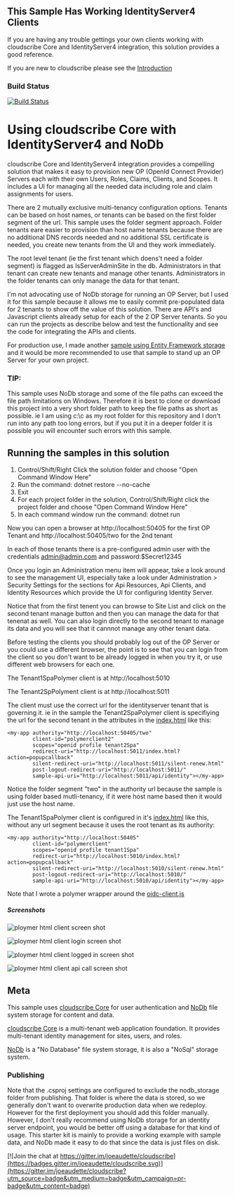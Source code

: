 ## This Sample Has Working IdentityServer4 Clients

If you are having any trouble gettings your own clients working with cloudscribe Core and IdentityServer4 integration, this solution provides a good reference.

If you are new to cloudscribe please see the [Introduction](https://www.cloudscribe.com/docs/introduction)

### Build Status

[![Build Status](https://travis-ci.org/cloudscribe/sample-idserver.svg?branch=master)](https://travis-ci.org/cloudscribe/sample-idserver) 


# Using cloudscribe Core with IdentityServer4 and NoDb 

cloudscribe Core and IdentityServer4 integration provides a compelling solution that makes it easy to provision new OP (OpenId Connect Provider) Servers each with their own Users, Roles, Claims, Clients, and Scopes. It includes a UI for managing all the needed data including role and claim assignments for users.

There are 2 mutually exclusive multi-tenancy configuration options. Tenants can be based on host names, or tenants can be based on the first folder segment of the url. This sample uses the folder segment approach. Folder tenants eare easier to provision than host name tenants because there are no additional DNS records needed and no additional SSL certificate is needed, you create new tenants from the UI and they work immediately.

The root level tenant (ie the first tenant which doens't need a folder segment) is flagged as IsServerAdminSite in the db. Administrators in that tenant can create new tenants and manage other tenants. Administrators in the folder tenants can only manage the data for that tenant.

I'm not advocating use of NoDb storage for running an OP Server, but I used it for this sample because it allows me to easily commit pre-populated data for 2 tenants to show off the value of this solution. There are API's and Javascript clients already setup for each of the 2 OP Server tenants. So you can run the projects as describe below and test the functionality and see the code for integrating the APIs and clients.

For production use, I made another [sample using Entity Framework storage](https://github.com/joeaudette/cloudscribe.StarterKits/tree/master/cloudscribe-idserver-ef) and it would be more recommended to use that sample to stand up an OP Server for your own project.

### TIP:

This sample uses NoDb storage and some of the file paths can exceed the file path limitations on Windows. Therefore it is best to clone or download this project into a very short folder path to keep the file paths as short as possible. ie I am using c:\c as my root folder for this repository and I don't run into any path too long errors, but if you put it in a deeper folder it is possible you will encounter such errors with this sample.

## Running the samples in this solution

1. Control/Shift/Right Click the solution folder and choose "Open Command Window Here"
2. Run the command: dotnet restore --no-cache
3. Exit
4. For each project folder in the solution, Control/Shift/Right click the project folder and choose "Open Command Window Here"
5. In each command window run the command: dotnet run

Now you can open a browser at http://localhost:50405 for the first OP Tenant and http://localhost:50405/two for the 2nd tenant

In each of those tenants there is a pre-configured admin user with the credentials admin@admin.com and password:$Secret12345

Once you login an Administration menu item will appear, take a look around to see the management UI, especially take a look under Administration > Security Settings for the sections for Api Resources, Api Clients, and Identity Resources which provide the UI for configuring Identity Server.

Notice that from the first tenent you can browse to Site List and click on the second tenant manage button and then you can manage the data for that tenenat as well.
You can also login directly to the second tenant to manage its data and you will see that it cannnot manage any other tenant data.

Before testing the clients you should probably log out of the OP Server or you could use a different browser, the point is to see that you can login from the client so you don't want to be already logged in when you try it, or use different web browsers for each one.

The Tenant1SpaPolymer client is at http://localhost:5010

The Tenant2SpPolyment client is at http://localhost:5011

The client must use the correct url for the identityserver tenant that is governing it. ie in the sample the Tenant2SpaPolymer client is specifiying the url for the second tenant in the attributes in the [index.html](https://github.com/joeaudette/cloudscribe.Samples/blob/master/cloudscribe-idserver-nodb/Tenant2SpaPolymer/wwwroot/index.html) like this:

    <my-app authority="http://localhost:50405/two"
            client-id="polymerclient2"
            scopes="openid profile tenant2Spa" 
            redirect-uri="http://localhost:5011/index.html?action=popupcallback"
            silent-redirect-uri="http://localhost:5011/silent-renew.html"
            post-logout-redirect-uri="http://localhost:5011/"
            sample-api-uri="http://localhost:5011/api/identity"></my-app>

Notice the folder segment "two" in the authority url because the sample is using folder based mutli-tenancy, if it were host name based then it would just use the host name.

The Tenant1SpaPolymer client is configured in it's [index.html](https://github.com/joeaudette/cloudscribe.Samples/blob/master/cloudscribe-idserver-nodb/Tenant1SpaPolymer/wwwroot/index.html) like this, without any url segment because it uses the root tenant as its authority:

    <my-app authority="http://localhost:50405"
            client-id="polymerclient"
            scopes="openid profile tenant1Spa" 
            redirect-uri="http://localhost:5010/index.html?action=popupcallback"
            silent-redirect-uri="http://localhost:5010/silent-renew.html"
            post-logout-redirect-uri="http://localhost:5010/"
            sample-api-uri="http://localhost:5010/api/identity"></my-app>

Note that I wrote a polymer wrapper around the [oidc-client.js](https://github.com/IdentityModel/oidc-client-js)


##### Screenshots

![ploymer html client screen shot](https://github.com/joeaudette/cloudscribe/raw/master/screenshots/polymer-html-client.png)

![ploymer html client login screen shot](https://github.com/joeaudette/cloudscribe/raw/master/screenshots/polymer-html-client-login.png)

![ploymer html client logged in screen shot](https://github.com/joeaudette/cloudscribe/raw/master/screenshots/polymer-html-client-logged-in.png)

![ploymer html client api call screen shot](https://github.com/joeaudette/cloudscribe/raw/master/screenshots/polymer-html-client-api.png)


## Meta

This sample uses [cloudscribe Core](https://github.com/joeaudette/cloudscribe) for user authentication and [NoDb](https://github.com/joeaudette/NoDb) file system storage for content and data. 

[cloudscribe Core](https://github.com/joeaudette/cloudscribe) is a multi-tenant web application foundation. It provides multi-tenant identity management for sites, users, and roles.

[NoDb](https://github.com/joeaudette/NoDb) is a "No Database" file system storage, it is also a "NoSql" storage system.


### Publishing

Note that the .csproj settings are configured to exclude the nodb_storage folder from publishing. That folder is where the data is stored, so we generally don't want to overwrite production data when we redeploy. However for the first deployment you should add this folder manually. However, I don't really recommend using NoDb storage for an identity server endpoint, you would be better off using a database for that kind of usage. This starter kit is mainly to provide a working example with sample data, and NoDb made it easy to do that since the data is just files on disk.

[![Join the chat at https://gitter.im/joeaudette/cloudscribe](https://badges.gitter.im/joeaudette/cloudscribe.svg)](https://gitter.im/joeaudette/cloudscribe?utm_source=badge&utm_medium=badge&utm_campaign=pr-badge&utm_content=badge)




